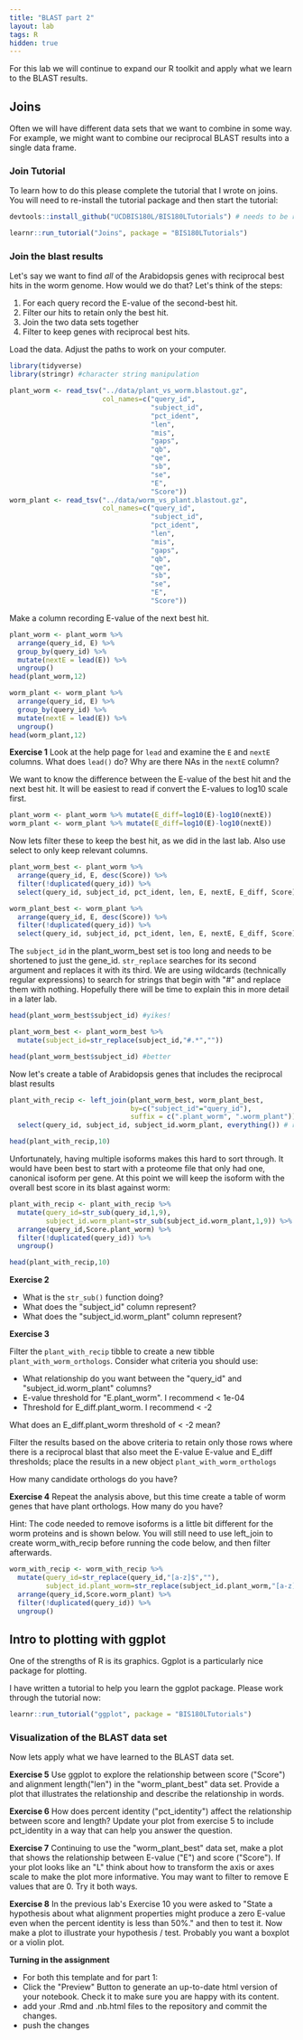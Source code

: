 ```yaml
---
title: "BLAST part 2"
layout: lab
tags: R
hidden: true
---
```


For this lab we will continue to expand our R toolkit and apply what we learn to the BLAST results.

## Joins

Often we will have different data sets that we want to combine in some way.  For example, we might want to combine our reciprocal BLAST results into a single data frame.

### Join Tutorial

To learn how to do this please complete the tutorial that I wrote on joins.  You will need to re-install the tutorial package and then start the tutorial:


```r
devtools::install_github("UCDBIS180L/BIS180LTutorials") # needs to be reinstalled to get the new tutorial

learnr::run_tutorial("Joins", package = "BIS180LTutorials") 
```

### Join the blast results

Let's say we want to find *all* of the Arabidopsis genes with reciprocal best hits in the worm genome.  How would we do that?  Let's think of the steps:

1. For each query record the E-value of the second-best hit.
2. Filter our hits to retain only the best hit. 
3. Join the two data sets together
4. Filter to keep genes with reciprocal best hits.

Load the data.  Adjust the paths to work on your computer.

```r
library(tidyverse)
library(stringr) #character string manipulation

plant_worm <- read_tsv("../data/plant_vs_worm.blastout.gz",
                       col_names=c("query_id",
                                   "subject_id",
                                   "pct_ident",
                                   "len",
                                   "mis",
                                   "gaps",
                                   "qb",
                                   "qe",
                                   "sb",
                                   "se",
                                   "E",
                                   "Score"))
worm_plant <- read_tsv("../data/worm_vs_plant.blastout.gz",
                       col_names=c("query_id",
                                   "subject_id",
                                   "pct_ident",
                                   "len",
                                   "mis",
                                   "gaps",
                                   "qb",
                                   "qe",
                                   "sb",
                                   "se",
                                   "E",
                                   "Score"))
```

Make a column recording E-value of the next best hit.


```r
plant_worm <- plant_worm %>% 
  arrange(query_id, E) %>% 
  group_by(query_id) %>% 
  mutate(nextE = lead(E)) %>%
  ungroup()
head(plant_worm,12)

worm_plant <- worm_plant %>% 
  arrange(query_id, E) %>% 
  group_by(query_id) %>% 
  mutate(nextE = lead(E)) %>%
  ungroup()
head(worm_plant,12)
```

**Exercise 1**
Look at the help page for `lead` and examine the `E` and `nextE` columns.  What does `lead()` do?  Why are there NAs in the `nextE` column?

We want to know the difference between the E-value of the best hit and the next best hit.  It will be easiest to read if convert the E-values to log10 scale first.



```r
plant_worm <- plant_worm %>% mutate(E_diff=log10(E)-log10(nextE))
worm_plant <- worm_plant %>% mutate(E_diff=log10(E)-log10(nextE))
```



Now lets filter these to keep the best hit, as we did in the last lab.  Also use select to only keep relevant columns.


```r
plant_worm_best <- plant_worm %>%
  arrange(query_id, E, desc(Score)) %>%
  filter(!duplicated(query_id)) %>%
  select(query_id, subject_id, pct_ident, len, E, nextE, E_diff, Score)
```


```r
worm_plant_best <- worm_plant %>%
  arrange(query_id, E, desc(Score)) %>%
  filter(!duplicated(query_id)) %>%
  select(query_id, subject_id, pct_ident, len, E, nextE, E_diff, Score)
```


The `subject_id` in the plant_worm_best set is too long and needs to be shortened to just the gene_id.  `str_replace` searches for its second argument and replaces it with its third.  We are using wildcards (technically regular expressions) to search for strings that begin with "#" and replace them with nothing.  Hopefully there will be time to explain this in more detail in a later lab.


```r
head(plant_worm_best$subject_id) #yikes!

plant_worm_best <- plant_worm_best %>%
  mutate(subject_id=str_replace(subject_id,"#.*",""))

head(plant_worm_best$subject_id) #better
```

Now let's create a table of Arabidopsis genes that includes the reciprocal blast results


```r
plant_with_recip <- left_join(plant_worm_best, worm_plant_best,
                              by=c("subject_id"="query_id"),
                              suffix = c(".plant_worm", ".worm_plant")) %>%
  select(query_id, subject_id, subject_id.worm_plant, everything()) # rearrange columns 

head(plant_with_recip,10)
```

Unfortunately, having multiple isoforms makes this hard to sort through.  It would have been best to start with a proteome file that only had one, canonical isoform per gene.  At this point we will keep the isoform with the overall best score in its blast against worm:


```r
plant_with_recip <- plant_with_recip %>%
  mutate(query_id=str_sub(query_id,1,9), 
         subject_id.worm_plant=str_sub(subject_id.worm_plant,1,9)) %>%
  arrange(query_id,Score.plant_worm) %>%
  filter(!duplicated(query_id)) %>%
  ungroup()

head(plant_with_recip,10)                          
```

**Exercise 2**

* What is the `str_sub()` function doing?
* What does the "subject_id" column represent?
* What does the "subject_id.worm_plant" column represent?

**Exercise 3**

Filter the `plant_with_recip` tibble to create a new tibble `plant_with_worm_orthologs`.  Consider what criteria you should use:

* What relationship do you want between the "query_id" and "subject_id.worm_plant" columns?
* E-value threshold for "E.plant_worm".  I recommend < 1e-04
* Threshold for E_diff.plant_worm.  I recommend < -2 

What does an E_diff.plant_worm threshold of < -2 mean?

Filter the results based on the above criteria to retain only those rows where there is a reciprocal blast that also meet the E-value E-value and E_diff thresholds; place the results in a new object `plant_with_worm_orthologs`

How many candidate orthologs do you have?



**Exercise 4**
Repeat the analysis above, but this time create a table of worm genes that have plant orthologs.  How many do you have?

Hint: The code needed to remove isoforms is a little bit different for the worm proteins and is shown below.  You will still need to use left_join to create worm_with_recip before running the code below, and then filter afterwards.





```r
worm_with_recip <- worm_with_recip %>%
  mutate(query_id=str_replace(query_id,"[a-z]$",""), 
         subject_id.plant_worm=str_replace(subject_id.plant_worm,"[a-z]$","")) %>%
  arrange(query_id,Score.worm_plant) %>%
  filter(!duplicated(query_id)) %>%
  ungroup()
```





## Intro to plotting with ggplot

One of the strengths of R is its graphics.  Ggplot is a particularly nice package for plotting.

I have written a tutorial to help you learn the ggplot package.  Please work through the tutorial now:


```r
learnr::run_tutorial("ggplot", package = "BIS180LTutorials") 
```

### Visualization of the BLAST data set

Now lets apply what we have learned to the BLAST data set.

**Exercise 5**
Use ggplot to explore the relationship between score ("Score") and alignment length("len") in the "worm_plant_best" data set.  Provide a plot that illustrates the relationship and describe the relationship in words.



**Exercise 6**
How does percent identity ("pct_identity") affect the relationship between score and length?  Update your plot from exercise 5 to include pct_identity in a way that can help you answer the question.



**Exercise 7**
Continuing to use the "worm_plant_best" data set, make a plot that shows the relationship between E-value ("E") and score ("Score").  If your plot looks like an "L" think about how to transform the axis or axes scale to make the plot more informative.  You may want to filter to remove E values that are 0.  Try it both ways.  




**Exercise 8**
In the previous lab's Exercise 10 you were asked to "State a hypothesis about what alignment properties might produce a zero E-value even when the percent identity is less than 50%." and then to test it.  Now make a plot to illustrate your hypothesis / test.  Probably you want a boxplot or a violin plot.

**Turning in the assignment**

* For both this template and for part 1:
* Click the "Preview" Button to generate an up-to-date html version of your notebook.  Check it to make sure you are happy with its content.
* add your .Rmd and .nb.html files to the repository and commit the changes.
* push the changes
